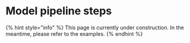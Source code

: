 # Model pipeline steps

{% hint style="info" %}
This page is currently under construction. In the meantime, please refer to the examples.
{% endhint %}

